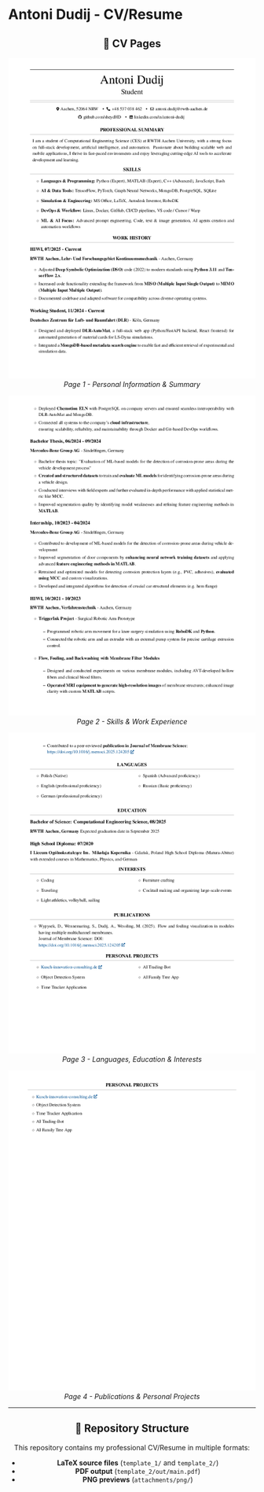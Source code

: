 # Antoni Dudij - CV/Resume

<div align="center">

## 📄 CV Pages

![CV Page 1](attachments/png/output-page-0.png)
*Page 1 - Personal Information & Summary*

![CV Page 2](attachments/png/output-page-1.png)
*Page 2 - Skills & Work Experience*

![CV Page 3](attachments/png/output-page-2.png)
*Page 3 - Languages, Education & Interests*

![CV Page 4](attachments/png/output-page-3.png)
*Page 4 - Publications & Personal Projects*

---

## 📁 Repository Structure

This repository contains my professional CV/Resume in multiple formats:
- **LaTeX source files** (`template_1/` and `template_2/`)
- **PDF output** (`template_2/out/main.pdf`)
- **PNG previews** (`attachments/png/`)

</div>
